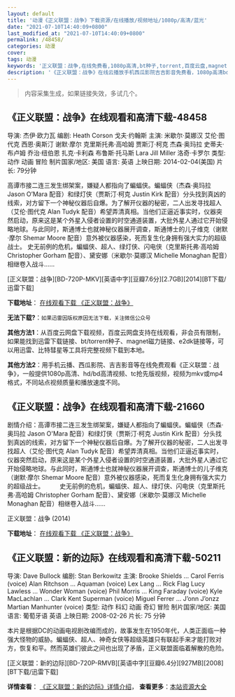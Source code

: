 ```yaml
---
layout: default
title: '动漫《正义联盟：战争》下载资源/在线播放/视频地址/1080p/高清/蓝光'
date: "2021-07-10T14:40:09+0800"
last_modified_at: "2021-07-10T14:40:09+0800"
permalink: /48458/
categories: 动漫
cover:
tags: 动漫
keywords: '正义联盟：战争,在线免费看,1080p高清,bt种子,torrent,百度云盘,magnet,磁力链,迅雷下载资源'
description: '《正义联盟：战争》在线云播放手机西瓜影院吉吉影音免费看，1080p高清bd/hd未删减完整版和tc抢先枪版，mkv/mp4格式，附带bt/torrent种子、magnet/磁力链、百度云盘、网盘资源迅雷下载链接'
---
```


>内容采集生成，如果链接失效，多试几个。


## 《正义联盟：战争》在线观看和高清下载-48458

导演: 杰伊·欧力瓦 编剧: Heath Corson 戈夫·约翰斯 主演: 米歇尔·莫娜汉 艾伦·图代克 西恩·奥斯汀 谢默·摩尔 克里斯托弗·高哈姆 贾斯汀·柯克 杰森·奥玛拉 史蒂夫·布卢姆 乔治·纽伯恩 扎克·卡利森 布鲁斯·托马斯 Lara Jill Miller 洛奇·卡罗尔 类型: 动作 动画 冒险 制片国家/地区: 美国 语言: 英语 上映日期: 2014-02-04(美国) 片长: 79分钟

高谭市接二连三发生绑架案，嫌疑人都指向了蝙蝠侠。蝙蝠侠（杰森·奥玛拉 Jason O’Mara 配音）和绿灯侠（贾斯汀·柯克 Justin Kirk 配音）分头找到真凶的线索，对方留下一个神秘仪器后自爆。为了解开仪器的秘密，二人出发寻找超人（艾伦·图代克 Alan Tudyk 配音）希望弄清真相。当他们正逼近事实时，仪器突然启动，原来这是某个外星入侵者设置的时空通道装置，大批外星人通过它开始侵略地球。与此同时，斯通博士也就神秘仪器展开调查，斯通博士的儿子维克（谢默·摩尔 Shemar Moore 配音）意外被仪器感染，死而复生化身拥有强大实力的超级战士。 史无前例的危机，蝙蝠侠、超人、绿灯侠、闪电侠（克里斯托弗·高哈姆 Christopher Gorham 配音）、黛安娜（米歇尔·莫娜汉 Michelle Monaghan 配音）相继卷入战斗……


[正义联盟：战争][BD-720P-MKV][英语中字][豆瓣7.6分][2.7GB][2014][BT下载/迅雷下载]

**下载地址**： [在线观看下载 《正义联盟：战争》](https://www.btdx8.com/torrent/justice_league_war_2014.html) 


**无法下载?**：`如果迅雷因版权原因无法下载，关注微信公众号 `

**其他方法1**：从百度云网盘下载视频，百度云网盘支持在线观看，非会员有限制，如果能找到迅雷下载链接、bt/torrent种子、magnet磁力链接、e2dk链接等，可以用迅雷、比特彗星等工具将完整视频下载到本地。

**其他方法2**：用手机云播、西瓜影院、吉吉影音等在线免费观看《正义联盟：战争》，一般提供1080p高清、hd/bd高清视频、tc抢先版视频，视频为mkv或mp4格式，不同站点视频质量和播放速度不同。


## 《正义联盟：战争》在线观看和高清下载-21660

剧情介绍：高谭市接二连三发生绑架案，嫌疑人都指向了蝙蝠侠。蝙蝠侠（杰森·奥玛拉 Jason O'Mara 配音）和绿灯侠（贾斯汀·柯克 Justin Kirk 配音）分头找到真凶的线索，对方留下一个神秘仪器后自爆。为了解开仪器的秘密，二人出发寻找超人（艾伦·图代克 Alan Tudyk 配音）希望弄清真相。当他们正逼近事实时，仪器突然启动，原来这是某个外星入侵者设置的时空通道装置，大批外星人通过它开始侵略地球。与此同时，斯通博士也就神秘仪器展开调查，斯通博士的儿子维克（谢默·摩尔 Shemar Moore 配音）意外被仪器感染，死而复生化身拥有强大实力的超级战士。  　　史无前例的危机，蝙蝠侠、超人、绿灯侠、闪电侠（克里斯托弗·高哈姆 Christopher Gorham 配音）、黛安娜（米歇尔·莫娜汉 Michelle Monaghan 配音）相继卷入战斗……


正义联盟：战争 (2014)

**下载地址**： [在线观看下载 《正义联盟：战争》](https://www.btbtdy.me/btdy/dy998.html) 


## 《正义联盟：新的边际》在线观看和高清下载-50211

导演: Dave Bullock 编剧: Stan Berkowitz 主演: Brooke Shields … Carol Ferris (voice) Alan Ritchson … Aquaman (voice) Lex Lang … Rick Flag Lucy Lawless … Wonder Woman (voice) Phil Morris … King Faraday (voice) Kyle MacLachlan … Clark Kent Superman (voice) Miguel Ferrer … J’onn J’onzz Martian Manhunter (voice) 类型: 动作 科幻 动画 奇幻 冒险 制片国家/地区: 美国 语言: 葡萄牙语 英语 上映日期: 2008-02-26 片长: 75 分钟

本片是根据DC的动画电视剧改编而成的，故事发生在1950年代，人类正面临一种强大怪物的威胁。蝙蝠侠、超人、神奇女侠等超级英雄只有联起手来才能打败对方，恢复和平。然而英雄们彼此之间也出现了矛盾，正义联盟面临着解散的危险。


[正义联盟：新的边际][BD-720P-RMVB][英语中字][豆瓣6.4分][927MB][2008][BT下载/迅雷下载]

**详情查看**： [《正义联盟：新的边际》详情介绍](/movie/50211/)， **查看更多**：[本站资源大全](/movie/t/all/)


